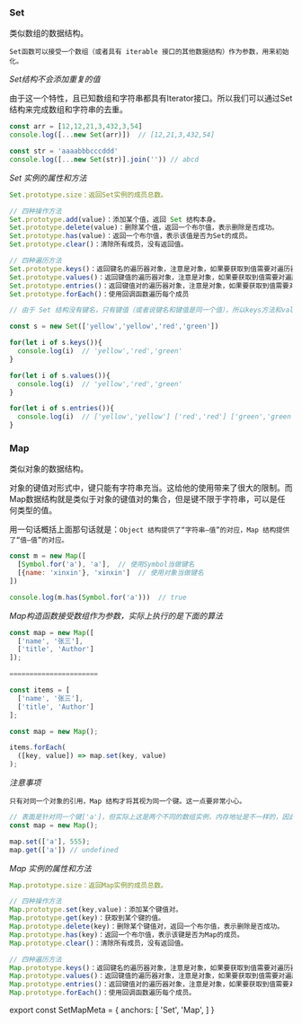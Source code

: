 ### Set

类似数组的数据结构。

`Set函数可以接受一个数组（或者具有 iterable 接口的其他数据结构）作为参数，用来初始化。`

_Set结构不会添加重复的值_

由于这一个特性，且已知数组和字符串都具有Iterator接口。所以我们可以通过Set结构来完成数组和字符串的去重。

``` js
const arr = [12,12,21,3,432,3,54]
console.log([...new Set(arr)])  // [12,21,3,432,54]

const str = 'aaaabbbcccddd'
console.log([...new Set(str)].join('')) // abcd
```

_Set 实例的属性和方法_

``` js
Set.prototype.size：返回Set实例的成员总数。

// 四种操作方法
Set.prototype.add(value)：添加某个值，返回 Set 结构本身。
Set.prototype.delete(value)：删除某个值，返回一个布尔值，表示删除是否成功。
Set.prototype.has(value)：返回一个布尔值，表示该值是否为Set的成员。
Set.prototype.clear()：清除所有成员，没有返回值。

// 四种遍历方法
Set.prototype.keys()：返回键名的遍历器对象，注意是对象，如果要获取到值需要对遍历器对象进行遍历
Set.prototype.values()：返回键值的遍历器对象，注意是对象，如果要获取到值需要对遍历器对象进行遍历
Set.prototype.entries()：返回键值对的遍历器对象，注意是对象，如果要获取到值需要对遍历器对象进行遍历
Set.prototype.forEach()：使用回调函数遍历每个成员
```

``` js
// 由于 Set 结构没有键名，只有键值（或者说键名和键值是同一个值），所以keys方法和values方法的行为完全一致。

const s = new Set(['yellow','yellow','red','green'])

for(let i of s.keys()){
  console.log(i)  // 'yellow','red','green'
}

for(let i of s.values()){
  console.log(i)  // 'yellow','red','green'
}

for(let i of s.entries()){
  console.log(i)  // ['yellow','yellow'] ['red','red'] ['green','green']
}
```

### Map

类似对象的数据结构。

对象的键值对形式中，键只能有字符串充当。这给他的使用带来了很大的限制。而Map数据结构就是类似于对象的键值对的集合，但是键不限于字符串，可以是任何类型的值。

用一句话概括上面那句话就是：`Object 结构提供了“字符串—值”的对应，Map 结构提供了“值—值”的对应。`

``` js
const m = new Map([
  [Symbol.for('a'), 'a'],  // 使用Symbol当做键名
  [{name: 'xinxin'}, 'xinxin']  // 使用对象当做键名
])

console.log(m.has(Symbol.for('a')))  // true
```

_Map构造函数接受数组作为参数，实际上执行的是下面的算法_

``` js
const map = new Map([
  ['name', '张三'],
  ['title', 'Author']
]);

======================

const items = [
  ['name', '张三'],
  ['title', 'Author']
];

const map = new Map();

items.forEach(
  ([key, value]) => map.set(key, value)
);
```

_注意事项_

`只有对同一个对象的引用，Map 结构才将其视为同一个键。这一点要非常小心。`

``` js
// 表面是针对同一个键['a']，但实际上这是两个不同的数组实例，内存地址是不一样的，因此get方法无法读取该键，返回undefined。
const map = new Map();

map.set(['a'], 555);
map.get(['a']) // undefined
```

_Map 实例的属性和方法_

``` js
Map.prototype.size：返回Map实例的成员总数。

// 四种操作方法
Map.prototype.set(key,value)：添加某个键值对。
Map.prototype.get(key)：获取到某个键的值。
Map.prototype.delete(key)：删除某个键值对，返回一个布尔值，表示删除是否成功。
Map.prototype.has(key)：返回一个布尔值，表示该键是否为Map的成员。
Map.prototype.clear()：清除所有成员，没有返回值。

// 四种遍历方法
Map.prototype.keys()：返回键名的遍历器对象，注意是对象，如果要获取到值需要对遍历器对象进行遍历。
Map.prototype.values()：返回键值的遍历器对象，注意是对象，如果要获取到值需要对遍历器对象进行遍历。
Map.prototype.entries()：返回键值对的遍历器对象，注意是对象，如果要获取到值需要对遍历器对象进行遍历。
Map.prototype.forEach()：使用回调函数遍历每个成员。
```

export const SetMapMeta = {
  anchors: [
    'Set',
    'Map',
  ]
}
